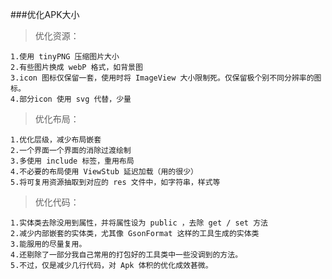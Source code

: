 ###优化APK大小

>优化资源：

	1.使用 tinyPNG 压缩图片大小
	2.有些图片换成 webP 格式，如背景图
	3.icon 图标仅保留一套，使用时将 ImageView 大小限制死。仅保留极个别不同分辨率的图标。
	4.部分icon 使用 svg 代替，少量

>优化布局：

	1.优化层级，减少布局嵌套
	2.一个界面一个界面的消除过渡绘制
	3.多使用 include 标签，重用布局
	4.不必要的布局使用 ViewStub 延迟加载（用的很少）
	5.将可复用资源抽取到对应的 res 文件中，如字符串，样式等

>优化代码：

	1.实体类去除没用到属性，并将属性设为 public ，去除 get / set 方法
	2.减少内部嵌套的实体类，尤其像 GsonFormat 这样的工具生成的实体类
	3.能服用的尽量复用。
	4.还剔除了一部分我自己常用的打包好的工具类中一些没调到的方法。
	5.不过，仅是减少几行代码，对 Apk 体积的优化成效甚微。